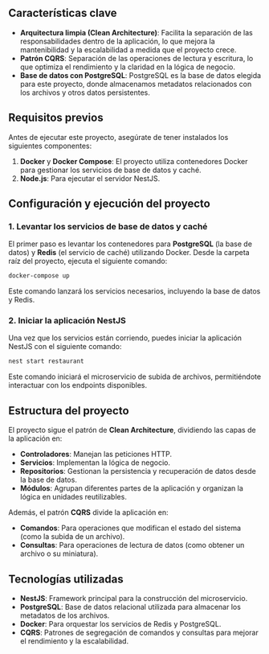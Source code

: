 ## Características clave

- **Arquitectura limpia (Clean Architecture)**: Facilita la separación de las responsabilidades dentro de la aplicación, lo que mejora la mantenibilidad y la escalabilidad a medida que el proyecto crece.
- **Patrón CQRS**: Separación de las operaciones de lectura y escritura, lo que optimiza el rendimiento y la claridad en la lógica de negocio.
- **Base de datos con PostgreSQL**: PostgreSQL es la base de datos elegida para este proyecto, donde almacenamos metadatos relacionados con los archivos y otros datos persistentes.

## Requisitos previos

Antes de ejecutar este proyecto, asegúrate de tener instalados los siguientes componentes:

1. **Docker** y **Docker Compose**: El proyecto utiliza contenedores Docker para gestionar los servicios de base de datos y caché.
2. **Node.js**: Para ejecutar el servidor NestJS.

## Configuración y ejecución del proyecto

### 1. Levantar los servicios de base de datos y caché

El primer paso es levantar los contenedores para **PostgreSQL** (la base de datos) y **Redis** (el servicio de caché) utilizando Docker. Desde la carpeta raíz del proyecto, ejecuta el siguiente comando:

```bash
docker-compose up
```

Este comando lanzará los servicios necesarios, incluyendo la base de datos y Redis.

### 2. Iniciar la aplicación NestJS

Una vez que los servicios están corriendo, puedes iniciar la aplicación NestJS con el siguiente comando:

```bash
nest start restaurant
```

Este comando iniciará el microservicio de subida de archivos, permitiéndote interactuar con los endpoints disponibles.

## Estructura del proyecto

El proyecto sigue el patrón de **Clean Architecture**, dividiendo las capas de la aplicación en:

- **Controladores**: Manejan las peticiones HTTP.
- **Servicios**: Implementan la lógica de negocio.
- **Repositorios**: Gestionan la persistencia y recuperación de datos desde la base de datos.
- **Módulos**: Agrupan diferentes partes de la aplicación y organizan la lógica en unidades reutilizables.

Además, el patrón **CQRS** divide la aplicación en:

- **Comandos**: Para operaciones que modifican el estado del sistema (como la subida de un archivo).
- **Consultas**: Para operaciones de lectura de datos (como obtener un archivo o su miniatura).

## Tecnologías utilizadas

- **NestJS**: Framework principal para la construcción del microservicio.
- **PostgreSQL**: Base de datos relacional utilizada para almacenar los metadatos de los archivos.
- **Docker**: Para orquestar los servicios de Redis y PostgreSQL.
- **CQRS**: Patrones de segregación de comandos y consultas para mejorar el rendimiento y la escalabilidad.